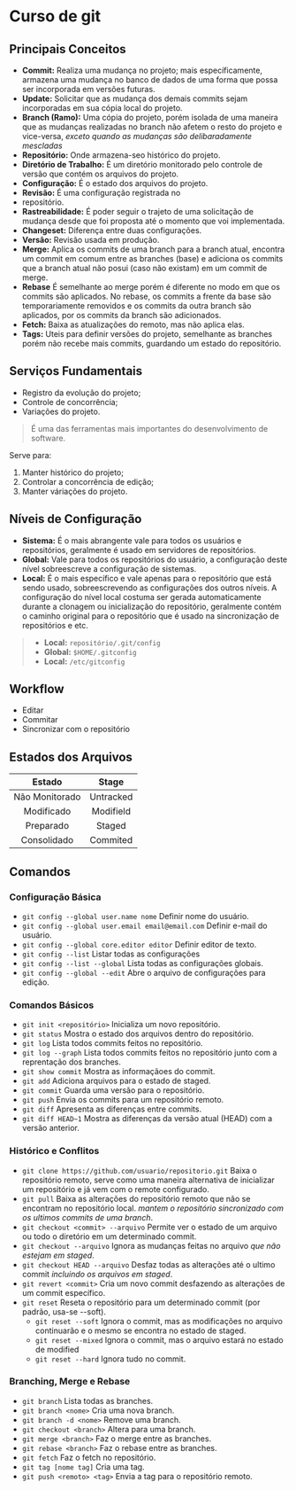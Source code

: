 # Curso de git

## Principais Conceitos

- **Commit:** Realiza uma mudança no projeto; mais específicamente, armazena uma mudança no banco de dados de uma forma que possa ser incorporada em versões futuras.
- **Update:** Solicitar que as mudança dos demais commits sejam incorporadas em sua cópia local do projeto. 
- **Branch (Ramo):** Uma cópia do projeto, porém isolada de uma maneira que as mudanças realizadas no branch não afetem o resto do projeto e vice-versa, *exceto quando as mudanças são delibaradamente mescladas*
- **Repositório:** Onde armazena-seo histórico do projeto.
- **Diretório de Trabalho:** É um diretório monitorado pelo controle de versão que contém os arquivos do projeto.
- **Configuração:** É o estado dos arquivos do projeto.
- **Revisão:** É uma configuração registrada no 
- repositório.
- **Rastreabilidade:** É poder seguir o trajeto de uma solicitação de mudança desde que foi proposta até o momento que voi implementada.
- **Changeset:** Diferença entre duas configurações.
- **Versão:** Revisão usada em produção.
- **Merge:** Aplica os commits de uma branch para a branch atual, encontra um commit em comum entre as branches (base) e adiciona os commits que a branch atual não posui (caso não existam) em um commit de merge.
- **Rebase** É semelhante ao merge porém é diferente no modo em que os commits são aplicados. No rebase, os commits a frente da base são temporariamente removidos e os commits da outra branch são aplicados, por os commits da branch são adicionados. 
- **Fetch:** Baixa as atualizações do remoto, mas não aplica elas.
- **Tags:** Uteis para definir versões do projeto, semelhante as branches porém não recebe mais commits, guardando um estado do repositório.

## Serviços Fundamentais

- Registro da evolução do projeto;
- Controle de concorrência;
- Variações do projeto.

> É uma das ferramentas mais importantes do desenvolvimento de software.

Serve para:
1. Manter histórico do projeto;
2. Controlar a concorrência de edição;
3. Manter váriações do projeto.

## Níveis de Configuração
- **Sistema:** É o mais abrangente vale para todos os usuários e repositórios, geralmente é usado em servidores de repositórios.
- **Global:** Vale para todos os repositórios do usuário, a configuração deste nível sobreescreve a configuração de sistemas.
- **Local:** É o mais específico e vale apenas para o repositório que está sendo usado, sobreescrevendo as configurações dos outros níveis. A configuração do nível local costuma ser gerada automaticamente durante a clonagem ou inicialização do repositório, geralmente contém o caminho original para o repositório que é usado na sincronização de repositórios e etc.

> - **Local:** `repositório/.git/config`
> - **Global:** `$HOME/.gitconfig`
> - **Local:** `/etc/gitconfig`

## Workflow
- Editar
- Commitar
- Sincronizar com o repositório

## Estados dos Arquivos
| Estado         | Stage     |
|:--------------:|:---------:|
| Não Monitorado | Untracked |
| Modificado     | Modifield |
| Preparado      | Staged    |
| Consolidado    | Commited  |

## Comandos

### Configuração Básica

- `git config --global user.name nome` Definir nome do usuário.
- `git config --global user.email email@email.com` Definir e-mail do usuário.
- `git config --global core.editor editor` Definir editor de texto.
- `git config --list` Listar todas as configurações
- `git config --list --global` Lista todas as configurações globais.
- `git config --global --edit` Abre o arquivo de configurações para edição.

### Comandos Básicos

- `git init <repositório>` Inicializa um novo repositório.
- `git status` Mostra o estado dos arquivos dentro do repositório.
- `git log` Lista todos commits feitos no repositório.
- `git log --graph` Lista todos commits feitos no repositório junto com a reprentação dos branches.
- `git show commit` Mostra as informaçãoes do commit.
- `git add` Adiciona arquivos para o estado de staged.
- `git commit` Guarda uma versão para o repositório.
- `git push` Envia os commits para um repositório remoto.
- `git diff` Apresenta as diferenças entre commits.
- `git diff HEAD~1` Mostra as diferenças da versão atual (HEAD) com a versão anterior.

### Histórico e Conflitos

- `git clone https://github.com/usuario/repositorio.git` Baixa o repositório remoto, serve como uma maneira alternativa de inicializar um repositório e já vem com o remote configurado.
- `git pull` Baixa as alterações do repositório remoto que não se encontram no repositório local. *mantem o repositório sincronizado com os ultimos commits de uma branch*.
- `git checkout <commit> --arquivo` Permite ver o estado de um arquivo ou todo o diretório em um determinado commit.
- `git checkout --arquivo` Ignora as mudanças feitas no arquivo *que não estejam em staged*.
- `git checkout HEAD --arquivo` Desfaz todas as alterações até o ultimo commit *incluindo os arquivos em staged*.
- `git revert <commit>` Cria um novo commit desfazendo as alterações de um commit específico.
- `git reset` Reseta o repositório para um determinado commit (por padrão, usa-se --soft).
  - `git reset --soft` Ignora o commit, mas as modificações no arquivo continuarão e o mesmo se encontra no estado de staged.
  - `git reset --mixed` Ignora o commit, mas o arquivo estará no estado de modified
  - `git reset --hard` Ignora tudo no commit.

### Branching, Merge e Rebase

- `git branch` Lista todas as branches.
- `git branch <nome>` Cria uma nova branch.
- `git branch -d <nome>` Remove uma branch.
- `git checkout <branch>` Altera para uma branch.
- `git merge <branch>` Faz o merge entre as branches.
- `git rebase <branch>` Faz o rebase entre as branches.
- `git fetch` Faz o fetch no repositório.
- `git tag [nome tag]` Cria uma tag.
- `git push <remoto> <tag>` Envia a tag para o repositório remoto.